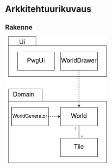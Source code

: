 # Arkkitehtuurikuvaus

## Rakenne

<img src="https://github.com/hupijekku/ohte/blob/master/dokumentaatio/kuvat/kaavio.png">


